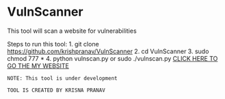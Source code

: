 # VulnScanner
This tool will scan a website for vulnerabilities 

Steps to run this tool:
    1. git clone https://github.com/krishpranav/VulnScanner
    2. cd VulnScanner
    3. sudo chmod 777 *
    4. python vulnscan.py    or   sudo ./vulnscan.py
    <a href="krishpranav.github.io">CLICK HERE TO GO THE MY WEBSITE</a>
    
    NOTE: This tool is under development
    
    TOOL IS CREATED BY KRISNA PRANAV 
